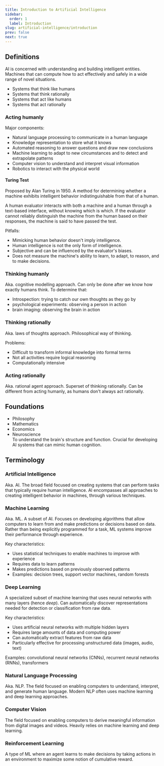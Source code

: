 ```yaml
---
title: Introduction to Artificial Intelligence
sidebar:
  order: 1
  label: Introduction
slug: artificial-intelligence/introduction
prev: false
next: true
---
```


## Definitions

AI is concerned with understanding and building intelligent entities. Machines that can compute how to act effectively and safely in a wide range of novel situations. 

- Systems that think like humans
- Systems that think rationally
- Systems that act like humans
- Systems that act rationally

### Acting humanly
Major components:
- Natural language processing to communicate in a human language
- Knowledge representation to store what it knows
- Automated reasoning to answer questions and draw new conclusions
- Machine learning to adapt to new circumstances and to detect and extrapolate patterns
- Computer vision to understand and interpret visual information
- Robotics to interact with the physical world


#### Turing Test

Proposed by Alan Turing in 1950. A method for determining whether a machine exhibits intelligent behavior indistinguishable from that of a human.

A human evaluator interacts with both a machine and a human through a text-based interface, without knowing which is which. If the evaluator cannot reliably distinguish the machine from the human based on their responses, the machine is said to have passed the test.

Pitfalls:
- Mimicking human behavior doesn't imply intelligence.
- Human intelligence is not the only form of intelligence.
- Subjective and can be influenced by the evaluator's biases.
- Does not measure the machine's ability to learn, to adapt, to reason, and to make decisions.

### Thinking humanly

Aka. cognitive modelling approach. Can only be done after we know how exactly humans think. To determine that:
- Introspection: trying to catch our own thoughts as they go by
- psychological experiments: observing a person in action
- brain imaging: observing the brain in action

### Thinking rationally

Aka. laws of thoughts approach. Philosophical way of thinking.

Problems:
- Difficult to transform informal knowledge into formal terms
- Not all activities require logical reasoning
- Computationally intensive

### Acting rationally 

Aka. rational agent approach. Superset of thinking rationally. Can be different from acting humanly, as humans don't always act rationally.

## Foundations

- Philosophy
- Mathematics
- Economics
- Neuroscience   
  To understand the brain's structure and function. Crucial for developing AI systems that can mimic human cognition.

## Terminology

### Artificial Intelligence
Aka. AI. The broad field focused on creating systems that can perform tasks that typically require human intelligence. AI encompasses all approaches to creating intelligent behavior in machines, through various techniques.

### Machine Learning
Aka. ML. A subset of AI. Focuses on developing algorithms that allow computers to learn from and make predictions or decisions based on data. Rather than being explicitly programmed for a task, ML systems improve their performance through experience.

Key characteristics:
- Uses statistical techniques to enable machines to improve with experience
- Requires data to learn patterns
- Makes predictions based on previously observed patterns
- Examples: decision trees, support vector machines, random forests

### Deep Learning
A specialized subset of machine learning that uses neural networks with many layers (hence _deep_). Can automatically discover representations needed for detection or classification from raw data.

Key characteristics:
- Uses artificial neural networks with multiple hidden layers
- Requires large amounts of data and computing power
- Can automatically extract features from raw data
- Particularly effective for processing unstructured data (images, audio, text)

Examples: convolutional neural networks (CNNs), recurrent neural networks (RNNs), transformers

### Natural Language Processing
Aka. NLP. The field focused on enabling computers to understand, interpret, and generate human language. Modern NLP often uses machine learning and deep learning approaches.

### Computer Vision
The field focused on enabling computers to derive meaningful information from digital images and videos. Heavily relies on machine learning and deep learning.

### Reinforcement Learning
A type of ML where an agent learns to make decisions by taking actions in an environment to maximize some notion of cumulative reward.
